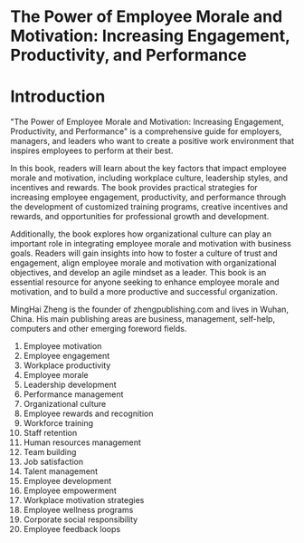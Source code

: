 # The Power of Employee Morale and Motivation: Increasing Engagement, Productivity, and Performance

# Introduction

"The Power of Employee Morale and Motivation: Increasing Engagement, Productivity, and Performance" is a comprehensive guide for employers, managers, and leaders who want to create a positive work environment that inspires employees to perform at their best.

In this book, readers will learn about the key factors that impact employee morale and motivation, including workplace culture, leadership styles, and incentives and rewards. The book provides practical strategies for increasing employee engagement, productivity, and performance through the development of customized training programs, creative incentives and rewards, and opportunities for professional growth and development.

Additionally, the book explores how organizational culture can play an important role in integrating employee morale and motivation with business goals. Readers will gain insights into how to foster a culture of trust and engagement, align employee morale and motivation with organizational objectives, and develop an agile mindset as a leader. This book is an essential resource for anyone seeking to enhance employee morale and motivation, and to build a more productive and successful organization.

MingHai Zheng is the founder of zhengpublishing.com and lives in Wuhan, China. His main publishing areas are business, management, self-help, computers and other emerging foreword fields.



1. Employee motivation
2. Employee engagement
3. Workplace productivity
4. Employee morale
5. Leadership development
6. Performance management
7. Organizational culture
8. Employee rewards and recognition
9. Workforce training
10. Staff retention
11. Human resources management
12. Team building
13. Job satisfaction
14. Talent management
15. Employee development
16. Employee empowerment
17. Workplace motivation strategies
18. Employee wellness programs
19. Corporate social responsibility
20. Employee feedback loops

